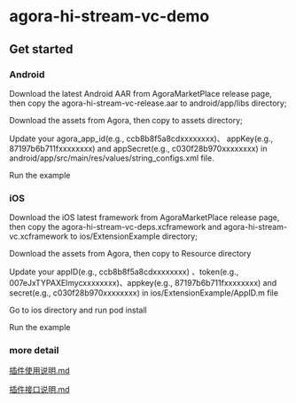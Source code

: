 # agora-hi-stream-vc-demo

## Get started

### Android

Download the latest Android AAR from AgoraMarketPlace release page, then copy the agora-hi-stream-vc-release.aar to android/app/libs directory;

Download the assets from Agora, then copy to assets directory;

Update your agora_app_id(e.g., ccb8b8f5a8cdxxxxxxxx)、 appKey(e.g., 87197b6b711fxxxxxxxx) and appSecret(e.g., c030f28b970xxxxxxxx) in android/app/src/main/res/values/string_configs.xml file.

Run the example

### iOS

Download the iOS latest framework from AgoraMarketPlace release page, then copy the agora-hi-stream-vc-deps.xcframework and agora-hi-stream-vc.xcframework to ios/ExtensionExample directory;

Download the assets from Agora, then copy to Resource directory

Update your appID(e.g., ccb8b8f5a8cdxxxxxxxx) 、token(e.g., 007eJxTYPAXElmycxxxxxxxx)、appkey(e.g., 87197b6b711fxxxxxxxx) and secret(e.g., c030f28b970xxxxxxxx) in ios/ExtensionExample/AppID.m file

Go to ios directory and run pod install

Run the example

### more detail

[插件使用说明.md](https://docs-preprod.agora.io/cn/extension_customer/quickstart_ximalaya?platform=Android)

[插件接口说明.md](https://docs-preprod.agora.io/cn/extension_customer/api_ximalaya?platform=Android)
